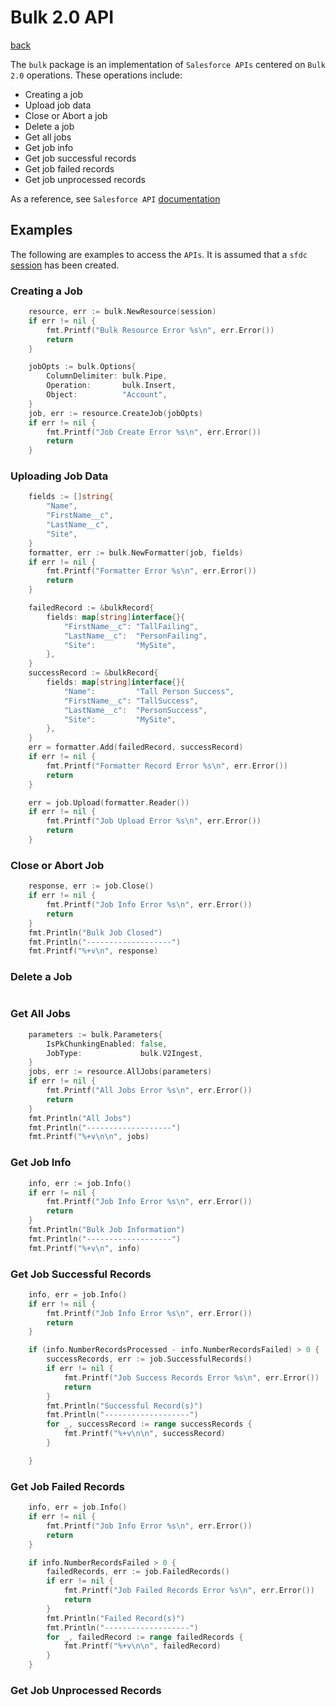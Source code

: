 # Bulk 2.0 API
[back](../README.md)

The `bulk` package is an implementation of `Salesforce APIs` centered on `Bulk 2.0` operations.  These operations include:
* Creating a job
* Upload job data
* Close or Abort a job
* Delete a job
* Get all jobs
* Get job info
* Get job successful records
* Get job failed records
* Get job unprocessed records

As a reference, see `Salesforce API` [documentation](https://developer.salesforce.com/docs/atlas.en-us.api_rest.meta/api_rest/intro_what_is_rest_api.htm)

## Examples
The following are examples to access the `APIs`.  It is assumed that a `sfdc` [session](../session/README.md) has been created.
### Creating a Job
```go
	resource, err := bulk.NewResource(session)
	if err != nil {
		fmt.Printf("Bulk Resource Error %s\n", err.Error())
		return
	}

	jobOpts := bulk.Options{
		ColumnDelimiter: bulk.Pipe,
		Operation:       bulk.Insert,
		Object:          "Account",
	}
	job, err := resource.CreateJob(jobOpts)
	if err != nil {
		fmt.Printf("Job Create Error %s\n", err.Error())
		return
	}
```
### Uploading Job Data
```go
	fields := []string{
		"Name",
		"FirstName__c",
		"LastName__c",
		"Site",
	}
	formatter, err := bulk.NewFormatter(job, fields)
	if err != nil {
		fmt.Printf("Formatter Error %s\n", err.Error())
		return
	}

	failedRecord := &bulkRecord{
		fields: map[string]interface{}{
			"FirstName__c": "TallFailing",
			"LastName__c":  "PersonFailing",
			"Site":         "MySite",
		},
	}
	successRecord := &bulkRecord{
		fields: map[string]interface{}{
			"Name":         "Tall Person Success",
			"FirstName__c": "TallSuccess",
			"LastName__c":  "PersonSuccess",
			"Site":         "MySite",
		},
	}
	err = formatter.Add(failedRecord, successRecord)
	if err != nil {
		fmt.Printf("Formatter Record Error %s\n", err.Error())
		return
	}

	err = job.Upload(formatter.Reader())
	if err != nil {
		fmt.Printf("Job Upload Error %s\n", err.Error())
		return
	}
```
### Close or Abort Job
```go
	response, err := job.Close()
	if err != nil {
		fmt.Printf("Job Info Error %s\n", err.Error())
		return
	}
	fmt.Println("Bulk Job Closed")
	fmt.Println("-------------------")
	fmt.Printf("%+v\n", response)
```
### Delete a Job
```go
```
### Get All Jobs
```go
	parameters := bulk.Parameters{
		IsPkChunkingEnabled: false,
		JobType:             bulk.V2Ingest,
	}
	jobs, err := resource.AllJobs(parameters)
	if err != nil {
		fmt.Printf("All Jobs Error %s\n", err.Error())
		return
	}
	fmt.Println("All Jobs")
	fmt.Println("-------------------")
	fmt.Printf("%+v\n\n", jobs)
```
### Get Job Info
```go
	info, err := job.Info()
	if err != nil {
		fmt.Printf("Job Info Error %s\n", err.Error())
		return
	}
	fmt.Println("Bulk Job Information")
	fmt.Println("-------------------")
	fmt.Printf("%+v\n", info)
```
### Get Job Successful Records
```go
	info, err = job.Info()
	if err != nil {
		fmt.Printf("Job Info Error %s\n", err.Error())
		return
	}

	if (info.NumberRecordsProcessed - info.NumberRecordsFailed) > 0 {
		successRecords, err := job.SuccessfulRecords()
		if err != nil {
			fmt.Printf("Job Success Records Error %s\n", err.Error())
			return
		}
		fmt.Println("Successful Record(s)")
		fmt.Println("-------------------")
		for _, successRecord := range successRecords {
			fmt.Printf("%+v\n\n", successRecord)
		}

	}
```
### Get Job Failed Records
```go
	info, err = job.Info()
	if err != nil {
		fmt.Printf("Job Info Error %s\n", err.Error())
		return
	}

	if info.NumberRecordsFailed > 0 {
		failedRecords, err := job.FailedRecords()
		if err != nil {
			fmt.Printf("Job Failed Records Error %s\n", err.Error())
			return
		}
		fmt.Println("Failed Record(s)")
		fmt.Println("-------------------")
		for _, failedRecord := range failedRecords {
			fmt.Printf("%+v\n\n", failedRecord)
		}
	}
```
### Get Job Unprocessed Records
```go
```

